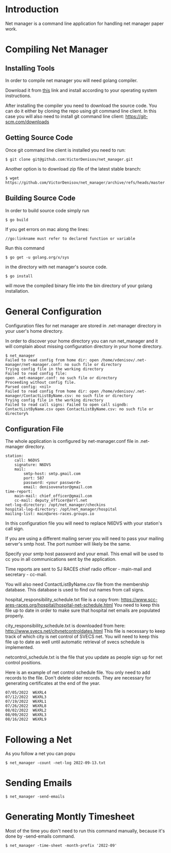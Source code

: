 Introduction
============

Net manager is a command line application for handling net manager paper work.

Compiling Net Manager
=====================

Installing Tools
----------------

In order to compile net manager you will need golang compiler.

Download it from [this](https://go.dev/dl/) link and install according to your
operating system instructions.

After installing the compiler you need to download the source code. You can do
it either by cloning the repo using git command line client. In this case you
will also need to install git command line client:
https://git-scm.com/downloads

Getting Source Code
-------------------

Once git command line client is installed you need to run:

```
$ git clone git@github.com:VictorDenisov/net_manager.git
```

Another option is to download zip file of the latest stable branch:

```
$ wget https://github.com/VictorDenisov/net_manager/archive/refs/heads/master.zip
```

Building Source Code
--------------------

In order to build source code simply run

```
$ go build
```

If you get errors on mac along the lines:
```
//go:linkname must refer to declared function or variable
```

Run this command

```
$ go get -u golang.org/x/sys
```

in the directory with net manager's source code.

```
$ go install
```

will move the compiled binary file into the bin directory of your golang
installation.

General Configuration
=====================

Configuration files for net manager are stored in .net-manager directory in
your user's home directory.

In order to discover your home directory you can run net_manager and it
will complain about missing configuration directory in your home directory.

```
$ net_manager
Failed to read config from home dir: open /home/vdenisov/.net-manager/net-manager.conf: no such file or directory
Trying config file in the working directory
Failed to read config file:
open .net-manager.conf: no such file or directory
Proceeding without config file.
Parsed config: <nil>
Failed to read config from home dir: open /home/vdenisov/.net-manager/ContactListByName.csv: no such file or directory
Trying config file in the working directory
Failed to read call signs: Failed to open call signdb: ContactListByName.csv open ContactListByName.csv: no such file or directory%    
```

Configuration File
------------------

The whole application is configured by net-manager.conf file in .net-manager
directory.

```
station:
    call: N6DVS
    signature: N6DVS
    mail:
        smtp-host: smtp.gmail.com
        port: 587
        password: <your password>
        email: denisovenator@gmail.com
time-report:
    main-mail: chief_officer@gmail.com
    cc-mail: deputy_officer@arrl.net
net-log-directory: /opt/net_manager/checkins
hospital-log-directory: /opt/net_manager/hospital
mailing-list: main@ares-races.groups.io
```

In this configuration file you will need to replace N6DVS with your
station's call sign.

If you are using a different mailing server you will need to pass your
mailing server's smtp host. The port number will likely be the same.

Specify your smtp host password and your email. This email will be used
to cc you in all communications sent by the application.

Time reports are sent to SJ RACES chief radio officer - main-mail and secretary -
cc-mail.

You will also need ContactListByName.csv file from the membership database.
This database is used to find out names from call signs.

hospital_responsibility_schedule.txt file is a copy from: https://www.scc-ares-races.org/hospital/hospital-net-schedule.html
You need to keep this file up to date in order to make sure that
hospital net emails are populated properly.

city_responsibility_schedule.txt is downloaded from here: http://www.svecs.net/citynetcontroldates.html
This file is necessary to keep track of which city is net control of SVECS net.
You will need to keep this file up to date as well until automatic
retrieval of svecs schedule is implemented.

netcontrol_schedule.txt is the file that you update as people sign up
for net control positions.

Here is an example of net control schedule file. You only need to add records
to the file. Don't delete older records. They are necessary for generating
certificates at the end of the year.

```
07/05/2022	W6XRL4
07/12/2022	W6XRL3
07/19/2022	W6XRL1
07/26/2022	W6XRL8
08/02/2022	W6XRL2
08/09/2022	W6XRL3
08/16/2022	W6XRL9
```

Following a Net
===============

As you follow a net you can popu

```
$ net_manager -count -net-log 2022-09-13.txt
```

Sending Emails
==============

```
$ net_manager -send-emails
```

Generating Montly Timesheet
===========================

Most of the time you don't need to run this command manually, because it's
done by -send-emails command.
```
$ net_manager -time-sheet -month-prefix '2022-09'
```
